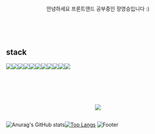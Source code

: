 <br/><br/><br/><br/>
<div align=center>안녕하세요 프론트엔드 공부중인 장영승입니다 :)</div>
<br/><br/><br/><br/>

## stack
  <div><img src="https://img.shields.io/badge/TypeScript-007ACC?style=for-the-badge&logo=typescript&logoColor=white"/><img src="https://img.shields.io/badge/React_Query-FF4154?style=for-the-badge&logo=react-query&logoColor=white" /><img src="https://img.shields.io/badge/Tailwind_CSS-38B2AC?style=for-the-badge&logo=tailwind-css&logoColor=white" /><img src="https://img.shields.io/badge/React_Hook_Form-EC5990?style=for-the-badge&logo=reacthookform&logoColor=white" /><img src="https://img.shields.io/badge/Axios-5A29E4?style=for-the-badge&logo=axios&logoColor=white" /><img src="https://img.shields.io/badge/Recoil-3578E5?style=for-the-badge&logo=recoil&logoColor=white" /><img src="https://img.shields.io/badge/Redux_Toolkit-764ABC?style=for-the-badge&logo=redux&logoColor=white" /><img src="https://img.shields.io/badge/React-61DAFB?style=for-the-badge&logo=react&logoColor=black" /><img src="https://img.shields.io/badge/JavaScript-F7DF1E?style=for-the-badge&logo=javascript&logoColor=black" /><img src="https://img.shields.io/badge/CSS-1572B6?style=for-the-badge&logo=css3&logoColor=white" /><img src="https://img.shields.io/badge/Styled--Components-DB7093?style=for-the-badge&logo=styled-components&logoColor=white" /></div>

<br/><br/><br/><br/>
<div align=center><a href="https://hits.seeyoufarm.com"><img src="https://hits.seeyoufarm.com/api/count/incr/badge.svg?url=https%3A%2F%2Fgithub.com%2FYoungSeungJang&count_bg=%2379C83D&title_bg=%23555555&icon=&icon_color=%23E7E7E7&title=hits&edge_flat=false"/></a></div>

<br/>

  ![Anurag's GitHub stats](https://github-readme-stats.vercel.app/api?username=YoungSeungJang&show_icons=true&theme=dark)[![Top Langs](https://github-readme-stats.vercel.app/api/top-langs/?username=YoungSeungJang&langs_count=8)](https://github.com/깃허브아이디/github-readme-stats)
  ![Footer](https://capsule-render.vercel.app/api?type=waving&color=auto&height=200&section=footer)
  
<!--
**YoungSeungJang/YoungSeungJang** is a ✨ _special_ ✨ repository because its `README.md` (this file) appears on your GitHub profile.

Here are some ideas to get you started:

- 🔭 I’m currently working on ...
- 🌱 I’m currently learning ...
- 👯 I’m looking to collaborate on ...
- 🤔 I’m looking for help with ...
- 💬 Ask me about ...
- 📫 How to reach me: ...
- 😄 Pronouns: ...
- ⚡ Fun fact: ...
-->

